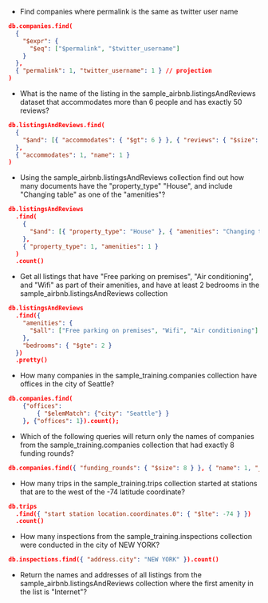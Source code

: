 - Find companies where permalink is the same as twitter user name

```json
db.companies.find(
  {
    "$expr": {
      "$eq": ["$permalink", "$twitter_username"]
    }
  },
  { "permalink": 1, "twitter_username": 1 } // projection
)
```

- What is the name of the listing in the sample_airbnb.listingsAndReviews dataset that accommodates more than 6 people and has exactly 50 reviews?

```json
db.listingsAndReviews.find(
  {
    "$and": [{ "accommodates": { "$gt": 6 } }, { "reviews": { "$size": 50 } }]
  },
  { "accommodates": 1, "name": 1 }
)
```

- Using the sample_airbnb.listingsAndReviews collection find out how many documents have the "property_type" "House", and include "Changing table" as one of the "amenities"?

```json
db.listingsAndReviews
  .find(
    {
      "$and": [{ "property_type": "House" }, { "amenities": "Changing table" }]
    },
    { "property_type": 1, "amenities": 1 }
  )
  .count()
```

- Get all listings that have "Free parking on premises", "Air conditioning", and "Wifi" as part of their amenities, and have at least 2 bedrooms in the sample_airbnb.listingsAndReviews collection

```json
db.listingsAndReviews
  .find({
    "amenities": {
      "$all": ["Free parking on premises", "Wifi", "Air conditioning"]
    },
    "bedrooms": { "$gte": 2 }
  })
  .pretty()
```

- How many companies in the sample_training.companies collection have offices in the city of Seattle?

```json
db.companies.find(
    {"offices":
        { "$elemMatch": {"city": "Seattle"} }
    }, {"offices": 1}).count();
```

- Which of the following queries will return only the names of companies from the sample_training.companies collection that had exactly 8 funding rounds?

```json
db.companies.find({ "funding_rounds": { "$size": 8 } }, { "name": 1, "_id": 0 })
```

- How many trips in the sample_training.trips collection started at stations that are to the west of the -74 latitude coordinate?

```json
db.trips
  .find({ "start station location.coordinates.0": { "$lte": -74 } })
  .count()
```

- How many inspections from the sample_training.inspections collection were conducted in the city of NEW YORK?

```json
db.inspections.find({ "address.city": "NEW YORK" }).count()
```

- Return the names and addresses of all listings from the sample_airbnb.listingsAndReviews collection where the first amenity in the list is "Internet"?

